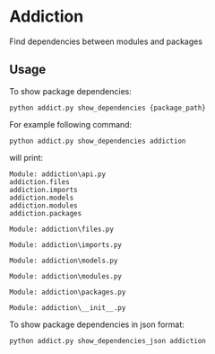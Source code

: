 # Addiction

Find dependencies between modules and packages

## Usage

To show package dependencies:

```
python addict.py show_dependencies {package_path}
```

For example following command:

```
python addict.py show_dependencies addiction
```

will print:

```
Module: addiction\api.py
addiction.files
addiction.imports
addiction.models
addiction.modules
addiction.packages

Module: addiction\files.py

Module: addiction\imports.py

Module: addiction\models.py

Module: addiction\modules.py

Module: addiction\packages.py

Module: addiction\__init__.py
```

To show package dependencies in json format:

```
python addict.py show_dependencies_json addiction
```
